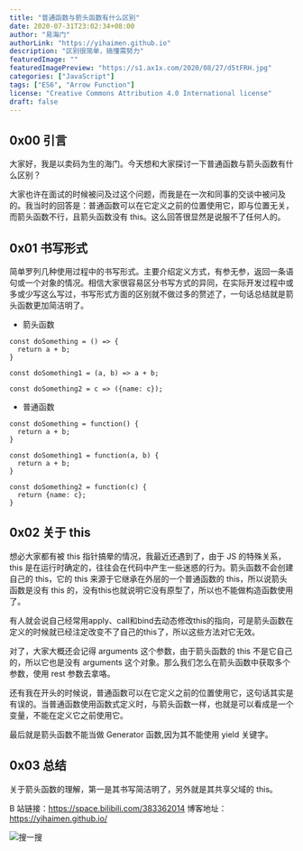 ```yaml
---
title: "普通函数与箭头函数有什么区别"
date: 2020-07-31T23:02:34+08:00
author: "易海门"
authorLink: "https://yihaimen.github.io"
description: "区别很简单，搞懂需努力"
featuredImage: ""
featuredImagePreview: "https://s1.ax1x.com/2020/08/27/d5tFRH.jpg"
categories: ["JavaScript"]
tags: ["ES6", "Arrow Function"]
license: "Creative Commons Attribution 4.0 International license"
draft: false
---
```

## 0x00 引言
大家好，我是以卖码为生的海门。今天想和大家探讨一下普通函数与箭头函数有什么区别？

大家也许在面试的时候被问及过这个问题，而我是在一次和同事的交谈中被问及的。我当时的回答是：普通函数可以在它定义之前的位置使用它，即与位置无关，而箭头函数不行，且箭头函数没有 this。这么回答很显然是说服不了任何人的。

## 0x01 书写形式
简单罗列几种使用过程中的书写形式。主要介绍定义方式，有参无参，返回一条语句或一个对象的情况。相信大家很容易区分书写方式的异同，在实际开发过程中或多或少写这么写过，书写形式方面的区别就不做过多的赘述了，一句话总结就是箭头函数更加简洁明了。

* 箭头函数
```
const doSomething = () => {
  return a + b;
}

const doSomething1 = (a, b) => a + b;

const doSomething2 = c => ({name: c}); 
```
* 普通函数
```
const doSomething = function() {
  return a + b;
}

const doSomething1 = function(a, b) {
  return a + b;
}

const doSomething2 = function(c) {
  return {name: c};
}
```

## 0x02 关于 this
想必大家都有被 this 指针搞晕的情况，我最近还遇到了，由于 JS 的特殊关系，this 是在运行时确定的，往往会在代码中产生一些迷惑的行为。箭头函数不会创建自己的 this，它的 this 来源于它继承在外层的一个普通函数的 this，所以说箭头函数是没有 this 的，没有this也就说明它没有原型了，所以也不能做构造函数使用了。

有人就会说自己经常用apply、call和bind去动态修改this的指向，可是箭头函数在定义的时候就已经注定改变不了自己的this了，所以这些方法对它无效。

对了，大家大概还会记得 arguments 这个参数，由于箭头函数的 this 不是它自己的，所以它也是没有 arguments 这个对象。那么我们怎么在箭头函数中获取多个参数，使用 rest 参数去拿咯。

还有我在开头的时候说，普通函数可以在它定义之前的位置使用它，这句话其实是有误的。当普通函数使用函数式定义时，与箭头函数一样，也就是可以看成是一个变量，不能在定义它之前使用它。

最后就是箭头函数不能当做 Generator 函数,因为其不能使用 yield 关键字。

## 0x03 总结
关于箭头函数的理解，第一是其书写简洁明了，另外就是其共享父域的 this。

B 站链接：https://space.bilibili.com/383362014
博客地址：https://yihaimen.github.io/

![搜一搜](https://s1.ax1x.com/2020/06/08/tWbbz8.png)